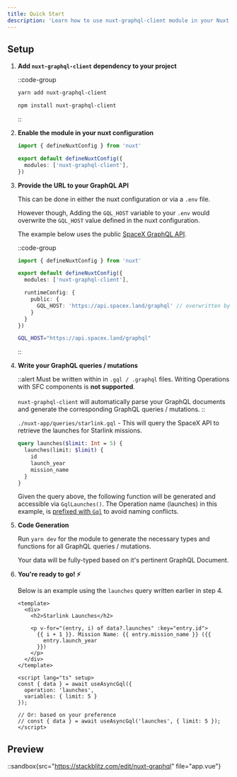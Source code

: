 ```yaml
---
title: Quick Start
description: 'Learn how to use nuxt-graphql-client module in your Nuxt 3 application.'
---
```


## Setup

1. **Add `nuxt-graphql-client` dependency to your project**

    ::code-group
    ```bash [Yarn]
    yarn add nuxt-graphql-client
    ```
    ```bash [NPM]
    npm install nuxt-graphql-client
    ```
    ::

2. **Enable the module in your nuxt configuration**

    ```ts [nuxt.config.ts]
    import { defineNuxtConfig } from 'nuxt'

    export default defineNuxtConfig({
      modules: ['nuxt-graphql-client'],
    })
    ```

3. **Provide the URL to your GraphQL API**

    This can be done in either the nuxt configuration or via a `.env` file. 

    However though, Adding the `GQL_HOST` variable to your `.env` would overwrite the `GQL_HOST` value defined in the nuxt configuration.

    The example below uses the public [SpaceX GraphQL API](https://api.spacex.land/graphql).

    ::code-group
    ```ts [nuxt.config.ts]
    import { defineNuxtConfig } from 'nuxt'

    export default defineNuxtConfig({
      modules: ['nuxt-graphql-client'],

      runtimeConfig: {
        public: {
          GQL_HOST: 'https://api.spacex.land/graphql' // overwritten by process.env.GQL_HOST
        }
      }
    })
    ```
    ```bash [.env]
    GQL_HOST="https://api.spacex.land/graphql"
    ```
    ::

4. **Write your GraphQL queries / mutations**

    ::alert
    Must be written within in `.gql / .graphql` files. Writing Operations with SFC components is **not supported**.
    <br/><br/>
    `nuxt-graphql-client` will automatically parse your GraphQL documents and generate the corresponding GraphQL queries / mutations.
    ::

    `./nuxt-app/queries/starlink.gql` - This will query the SpaceX API to retrieve the launches for Starlink missions.

    ```graphql [starlink.gql]
    query launches($limit: Int = 5) {
      launches(limit: $limit) {
        id
        launch_year
        mission_name
      }
    }
    ```

    Given the query above, the following function will be generated and accessible via `GqlLaunches()`. The Operation name (launches) in this example, is [prefixed with `Gql`](configuration#functionprefix) to avoid naming conflicts.

5. **Code Generation**

    Run `yarn dev` for the module to generate the necessary types and functions for all GraphQL queries / mutations.

    Your data will be fully-typed based on it's pertinent GraphQL Document.

6. **You're ready to go! ⚡️**

    Below is an example using the `launches` query written earlier in step 4.

    ```vue [app.vue]
    <template>
      <div>
        <h2>Starlink Launches</h2>

        <p v-for="(entry, i) of data?.launches" :key="entry.id">
          {{ i + 1 }}. Mission Name: {{ entry.mission_name }} ({{
            entry.launch_year
          }})
        </p>
      </div>
    </template>

    <script lang="ts" setup>
    const { data } = await useAsyncGql({
      operation: 'launches',
      variables: { limit: 5 }
    });

    // Or: based on your preference
    // const { data } = await useAsyncGql('launches', { limit: 5 });
    </script>
    ```

## Preview

::sandbox{src="https://stackblitz.com/edit/nuxt-graphql" file="app.vue"}
